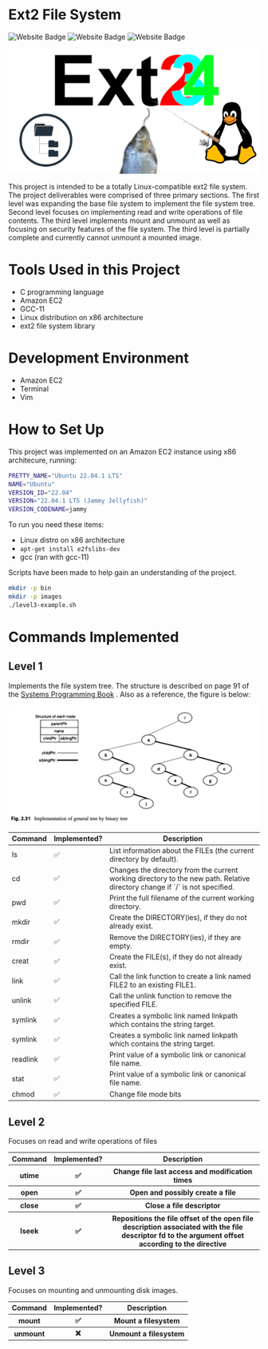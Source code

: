 # Ext2 File System

<img
    src="https://img.shields.io/badge/Programming Language-A8B9CC?style=for-the-badge&logo=C&logoColor=black"
    alt="Website Badge" />
<img
    src="https://img.shields.io/badge/Linux-FCC624?style=for-the-badge&logo=Linux&logoColor=black"
    alt="Website Badge" />
<img
    src="https://img.shields.io/badge/Amazon EC2-FF9900?style=for-the-badge&logo=AmazonEC2&logoColor=black"
    alt="Website Badge" />

![EXT2 File System Header](./resources/imgs/ext2-file-system-header.png)

This project is intended to be a totally Linux-compatible ext2 file system.
The project deliverables were comprised of three primary sections. The first level
was expanding the base file system to implement the file system tree. Second level
focuses on implementing read and write operations of file contents. The third level
implements mount and unmount as well as focusing on security features of the
file system. The third level is partially complete and currently cannot unmount
a mounted image.

# Tools Used in this Project

- C programming language
- Amazon EC2
- GCC-11
- Linux distribution on x86 architecture
- ext2 file system library

# Development Environment

- Amazon EC2
- Terminal
- Vim

# How to Set Up

This project was implemented on an Amazon EC2 instance using x86
architecure, running:

```bash
PRETTY_NAME="Ubuntu 22.04.1 LTS"
NAME="Ubuntu"
VERSION_ID="22.04"
VERSION="22.04.1 LTS (Jammy Jellyfish)"
VERSION_CODENAME=jammy
```

To run you need these items:

- Linux distro on x86 architecture
- `apt-get install e2fslibs-dev`
- gcc (ran with gcc-11)

Scripts have been made to help gain an understanding of the project.

```bash
mkdir -p bin
mkdir -p images
./level3-example.sh
```

# Commands Implemented


## Level 1

Implements the file system tree. The structure is described on page 91
of the
[Systems Programming Book](./resources/Systems-Programming-Unix-Linux-2018-Asdisal.pdf)
. Also as a reference, the figure is below:

![Tree Structure](./resources/imgs/tree-structure.png)



<table>
    <thead>
        <tr>
            <th>Command</th>
            <th>Implemented?</th>
            <th>Description</th>
        </tr>
    </thead>
    <tbody>
        <tr>
            <td>ls</td>
            <td>✅</td>
            <td>
                List information about the FILEs (the current directory by default).
            </td>
        </tr>
        <tr>
            <td>cd</td>
            <td>✅</td>
            <td>
                Changes the directory from the current working directory to the
                new path. Relative directory change if `/` is not specified.
            </td>
        </tr>
        <tr>
            <td>pwd</td>
            <td>✅</td>
            <td>
                Print the full filename of the current working directory.
            </td>
        </tr>
        <tr>
            <td>mkdir</td>
            <td>✅</td>
            <td>
                Create the DIRECTORY(ies), if they do not already exist.
            </td>
        </tr>
        <tr>
            <td>rmdir</td>
            <td>✅</td>
            <td>
                Remove the DIRECTORY(ies), if they are empty.
            </td>
        </tr>
        <tr>
            <td>creat</td>
            <td>✅</td>
            <td>
                Create the FILE(s), if they do not already exist.
            </td>
        </tr>
        <tr>
            <td>link</td>
            <td>✅</td>
            <td>
                Call the link function to create a link named FILE2
                to an existing FILE1.
            </td>
        </tr>
        <tr>
            <td>unlink</td>
            <td>✅</td>
            <td>
                Call the unlink function to remove the specified FILE.
            </td>
        </tr>
        <tr>
            <td>symlink</td>
            <td>✅</td>
            <td>
                Creates a symbolic link named linkpath which contains
                the string target.
            </td>
        </tr>
        <tr>
            <td>symlink</td>
            <td>✅</td>
            <td>
                Creates a symbolic link named linkpath which contains
                the string target.
            </td>
        </tr>
        <tr>
            <td>readlink</td>
            <td>✅</td>
            <td>
                Print value of a symbolic link or canonical file name.
            </td>
        </tr>
        <tr>
            <td>stat</td>
            <td>✅</td>
            <td>
                Print value of a symbolic link or canonical file name.
            </td>
        </tr>
        <tr>
            <td>chmod</td>
            <td>✅</td>
            <td>
                Change file mode bits
            </td>
        </tr>
    </tbody>
</table>


## Level 2

Focuses on read and write operations of files

<table>
    <thead>
        <tr>
            <th>Command</th>
            <th>Implemented?</th>
            <th>Description</th>
        </tr>
    </thead>
    <tbody>
        <tr>
            <th>utime</th>
            <th>✅</th>
            <th>
                Change file last access and modification times
            </th>
        </tr>
        <tr>
            <th>open</th>
            <th>✅</th>
            <th>
                Open and possibly create a file
            </th>
        </tr>
        <tr>
            <th>close</th>
            <th>✅</th>
            <th>
                Close a file descriptor
            </th>
        </tr>
        <tr>
            <th>lseek</th>
            <th>✅</th>
            <th>
                Repositions the file offset of the open file description
                associated with the file descriptor fd to the argument
                offset according to the directive
            </th>
        </tr>
    </tbody>
</table>

## Level 3

Focuses on mounting and unmounting disk images.

<table>
    <thead>
        <tr>
            <th>Command</th>
            <th>Implemented?</th>
            <th>Description</th>
        </tr>
    </thead>
    <tbody>
        <tr>
            <th>mount</th>
            <th>✅</th>
            <th>Mount a filesystem</th>
        </tr>
        <tr>
            <th>unmount</th>
            <th>❌</th>
            <th>Unmount a filesystem</th>
        </tr>
    </tbody>
</table>

